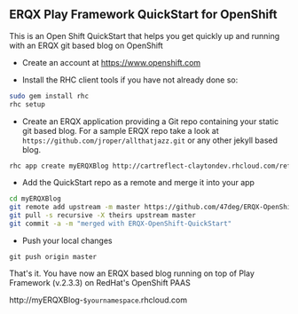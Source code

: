 ERQX Play Framework QuickStart for OpenShift
--------------------

This is an Open Shift QuickStart that helps you get quickly up and running with an ERQX git based blog on OpenShift

* Create an account at https://www.openshift.com

* Install the RHC client tools if you have not already done so:

```bash
sudo gem install rhc
rhc setup
```

* Create an ERQX application providing a Git repo containing your static git based blog.
For a sample ERQX repo take a look at `https://github.com/jroper/allthatjazz.git` or any other jekyll based blog.

```bash
rhc app create myERQXBlog http://cartreflect-claytondev.rhcloud.com/reflect?github=juanpedromoreno/openshift-cartridge-scala GIT_REPO_BLOG={your-git-repo-blog-backend}
```

* Add the QuickStart repo as a remote and merge it into your app

```bash
cd myERQXBlog
git remote add upstream -m master https://github.com/47deg/ERQX-OpenShift-QuickStart.git
git pull -s recursive -X theirs upstream master
git commit -a -m "merged with ERQX-OpenShift-QuickStart"
```

* Push your local changes

```
git push origin master
```

That's it. You have now an ERQX based blog running on top of Play Framework (v.2.3.3) on RedHat's OpenShift PAAS

http://myERQXBlog-`$yournamespace`.rhcloud.com
